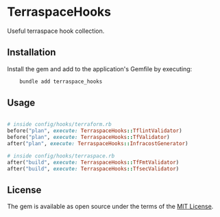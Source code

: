 # TerraspaceHooks

Useful terraspace hook collection.

## Installation

Install the gem and add to the application's Gemfile by executing:

```bash
    bundle add terraspace_hooks
```

## Usage

```ruby

# inside config/hooks/terraform.rb
before("plan", execute: TerraspaceHooks::TflintValidator)
before("plan", execute: TerraspaceHooks::TfValidator)
after("plan", execute: TerraspaceHooks::InfracostGenerator)

# inside config/hooks/terraspace.rb
after("build", execute: TerraspaceHooks::TfFmtValidator)
after("build", execute: TerraspaceHooks::TfsecValidator)
```

## License

The gem is available as open source under the terms of the [MIT License](https://opensource.org/licenses/MIT).
